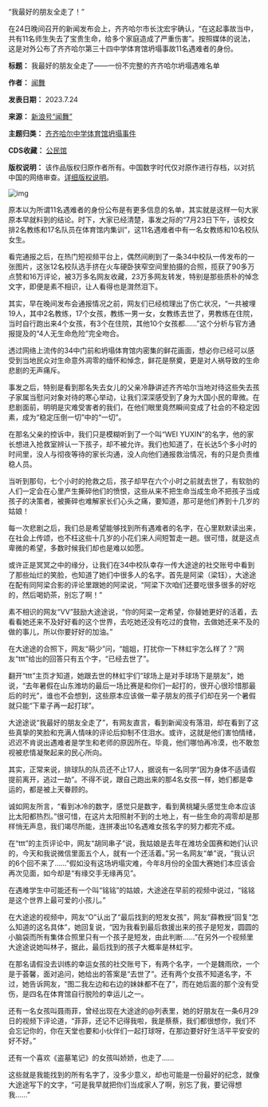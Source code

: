 “我最好的朋友全走了！”


在24日晚间召开的新闻发布会上，齐齐哈尔市长沈宏宇确认，“在这起事故当中，共有11名师生失去了宝贵生命，给多个家庭造成了严重伤害”。按照媒体的说法，这是对外公布了齐齐哈尔第三十四中学体育馆坍塌事故11名遇难者的身份。




**标题：** 我最好的朋友全走了——一份不完整的齐齐哈尔坍塌遇难名单  

**作者：** [闻舞](https://chinadigitaltimes.net/space/闻舞)  

**发表日期：** 2023.7.24  

**来源：** [新浪号“闻舞”](https://k.sina.cn/article_1738099550_67994b5e00101dbeo.html?from=news&vt=4&pos=108)  

**主题归类：** [齐齐哈尔中学体育馆坍塌事件](https://chinadigitaltimes.net/space/齐齐哈尔中学体育馆坍塌事件)  

**CDS收藏：** [公民馆](https://chinadigitaltimes.net/space/%E5%85%AC%E6%B0%91%E9%A6%86)  

**版权说明：** 该作品版权归原作者所有。中国数字时代仅对原作进行存档，以对抗中国的网络审查。[详细版权说明](https://chinadigitaltimes.net/chinese/copyright)。


![img](https://chinadigitaltimes.net/chinese/files/2023/07/post-698549-64bf666fee4de.)


原本以为所谓11名遇难者的身份公布是有更多信息的名单，其实就是这样一句大家原本早就料到的结论。时下，大家已经清楚，事发之际的“7月23日下午，该校女排2名教练和17名队员在体育馆内集训”，这11名遇难者中有一名女教练和10名校队女生。


看完通报之后，在热门短视频平台上，偶然间刷到了一条34中校队一传发布的一张图片，这张12名校队选手挤在火车硬卧狭窄空间里拍摄的合照，揽获了90多万点赞和16万评论，被3万多名网友收藏，23万多网友转发，特别是那些质朴的悼念文字，即便是素不相识，让人看得也是潸然泪下。


其实，早在晚间发布会通报情况之前，网友们已经梳理出了伤亡状况，“一共被埋19人，其中2名教练，17个女孩，教练一男一女，女教练去世了，男教练在住院，当时自行跑出来4个女孩，有3个在住院，其他10个女孩都……”这个分析与官方通报提及的“4人无生命危险”完全吻合。


透过网络上流传的34中门前和坍塌体育馆内密集的鲜花画面，想必你已经可以感受到当地民众对生命意外凋零的缅怀和悼念，鲜花是祭奠，更是对人祸导致的生命悲剧的无声痛斥。


事发之后，特别是看到那名失去女儿的父亲冷静讲述齐齐哈尔当地对待这些失去孩子家属当慰问对象对待的寒心举动，让我们深深感受到了身为大国小民的卑微。在悲剧面前，明明是灾难受害者的我们，在他们眼里竟然瞬间变成了社会的不稳定因素，成为“稳定压倒一切”中的“一切”。


在那名父亲的控诉中，我们只是模糊听到了一个叫“WEI YUXIN”的名字，他的家长想进入抢救室辨认一下孩子，却不被允许。我们也知道了，在长达5个多小时的时间里，没人与彻夜等待的家长沟通，没人向他们通报救治情况，有的只是负责维稳人员。


当听到那句，七个小时的抢救之后，孩子却早在六个小时之前就去世了，有软肋的人们一定会在心里产生撕碎他们的愤恨，这些从来不把生命当成生命不把孩子当成孩子的决策者，被撕碎也难解家长们心头之痛，要知道，那可是他们养到十几岁的姑娘！


每一次悲剧之后，我们总是希望能够找到所有遇难者的名字，在心里默默读出来，在社会上传颂，也不枉这些十几岁的小花们来人间短暂走一趟。很可惜，就是这点卑微的希望，多数时候我们却也是难以如愿。


或许正是冥冥之中的缘分，让我们在34中校队幸存一传大途途的社交账号中看到了那些灿烂的笑脸，也知道了她们中很多人的名字。首先是阿梁（梁钰），大途途在配有同阿梁合影的评论里跟她的阿梁说，“阿梁下次咱们还要吃很多很多的好吃的，然后喝奶茶，别忘了啊！”


素不相识的网友“VV”鼓励大途途说，“你的阿梁一定希望，你替她更好的活着，去看看她还来不及好好看的这个世界，去吃她还没有吃过的食物，去做她还来不及的做的事儿，所以你要好好的加油。”


在大途途的合照下，网友“萌少”问，“姐姐，打扰你一下林虹宇怎么样了？”网友“ttt”给出的回答只有五个字，“已经去世了”。


翻开“ttt”主页才知道，她跟去世的林虹宇们“球场上是对手球场下是朋友”，她说，“去年暑假在山东潍坊的最后一场比赛是和你们一起打的，很开心很珍惜那最后的时光”，谁也不会想到，这些原本应该做一辈子朋友的孩子们却在另一个暑假就只能“下辈子再一起打球”。


大途途说“我最好的朋友全走了”，有网友直言，看到新闻没有落泪，却在看到了这些真挚的笑脸和充满人情味的评论后抑制不住泪水。或许，这就是他们害怕情绪，迟迟不肯说出遇难者是学生和老师的原因所在。毕竟，他们哪怕再冷漠，也不敢忽视被悲情凝聚起来的民心所向。


其实，正常来说，排球队的队员还不止17人，据说有一名同学“因为身体不适请假提前离开，逃过一劫”。不得不说，跟自己跑出来的那4名女孩一样，她们都是幸运的，都是被上天眷顾的。


诚如网友所言，“看到冰冷的数字，感觉只是数字，看到黄桃罐头感觉生命本应该比太阳都热烈。”很可惜，在这片太阳照射不到的土地上，有一些生命的凋零却是那样悄无声息，我们竭尽所能，连拼凑出10名遇难女孩名字的努力都完不成。


在“ttt”的主页评论中，网友“胡同串子”说，我姑娘是去年在潍坊全国赛和她们认识的，今天和我说微信里面五个人，就有一个还活着。”另一名网友“单”说，“我认识的6个回不来了……”假如没有这场坍塌灾难，今年8月份的全国大赛她们本应该会再次见面，如今却是“有缘交手无缘再见”。


在遇难学生中可能还有一个叫“铭铭”的姑娘，大途途在早前的视频中说过，“铭铭是这个世界上最可爱的小孩儿。”


在大途途的视频中，网友“O”认出了“最后找到的短发女孩”，网友“薛教授”回复“怎么知道的这名具体”，她回复说，“因为我看到最后救援出来的孩子是短发，圆圆的小脑袋而所有集体合照里只有一个孩子是短发，由此判断……”在另外一个视频里大途途说她叫林子，据此，最后找到的孩子大概率是林虹宇。


在那名请假没去训练的幸运女孩的社交账号下，有两个名字，一个是魏雨欣，一个是于荟馨，面对追问，她给出的答案是“去世了”。还有两个女孩不知道名字，不过，她告诉网友，“图二我左边和右边的妹妹都不在了”，而在她后面的那个没有受伤，是四名在体育馆自行脱险的幸运儿之一。


还有一名女孩叫聂雨菲，曾经出现在大途途的@列表里，她的好朋友在一条6月29日的视频下评论道，“菲菲，还记不记得我啦，我是蔡蔡，我们都很想你，我们不会忘记你的，你在天堂也要和小伙伴们一起打球呀，在那边要好好生活平平安安的好不好。”


还有一个喜欢《盗墓笔记》的女孩叫娇娇，也走了……


这些就是我能找到的所有名字了，没多少意义，却也可能是一份最好的纪念，就像大途途写下的文字，“可是我早就把你们当成家人了啊，别忘了我，要记得想我……”

